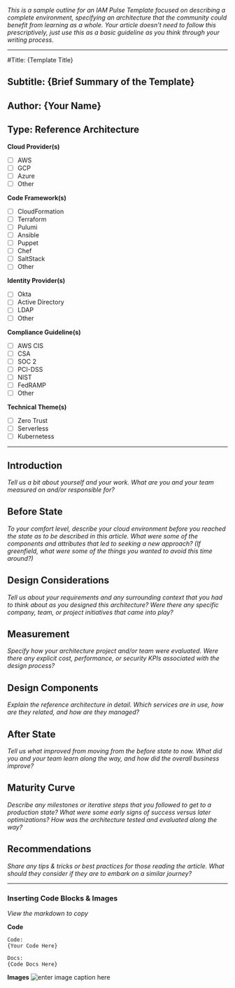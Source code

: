 *This is a sample outline for an IAM Pulse Template focused on describing a complete environment, specifying an architecture that the community could benefit from learning as a whole. Your article doesn’t need to follow this prescriptively, just use this as a basic guideline as you think through your writing process.*

----

#Title: {Template Title}
## Subtitle: {Brief Summary of the Template}
## Author: {Your Name}
## Type: Reference Architecture

**Cloud Provider(s)**
 - [ ] AWS
 - [ ] GCP
 - [ ] Azure
 - [ ] Other

**Code Framework(s)**
 - [ ] CloudFormation
 - [ ] Terraform
 - [ ] Pulumi
 - [ ] Ansible
 - [ ] Puppet
 - [ ] Chef
 - [ ] SaltStack
 - [ ] Other

**Identity Provider(s)**
 - [ ] Okta
 - [ ] Active Directory
 - [ ] LDAP
 - [ ] Other

**Compliance Guideline(s)**
 - [ ] AWS CIS
 - [ ] CSA
 - [ ] SOC 2
 - [ ] PCI-DSS
 - [ ] NIST
 - [ ] FedRAMP
 - [ ] Other

**Technical Theme(s)**
 - [ ] Zero Trust
 - [ ] Serverless
 - [ ] Kubernetess

----

## Introduction
*Tell us a bit about yourself and your work. What are you and your team measured on and/or responsible for?*

## Before State
*To your comfort level, describe your cloud environment before you reached the state as to be described in this article. What were some of the components and attributes that led to seeking a new approach? (If greenfield, what were some of the things you wanted to avoid this time around?)*

## Design Considerations
*Tell us about your requirements and any surrounding context that you had to think about as you designed this architecture? Were there any specific company, team, or project initiatives that came into play?*

## Measurement
*Specify how your architecture project and/or team were evaluated. Were there any explicit cost, performance, or security KPIs associated with the design process?*

## Design Components
*Explain the reference architecture in detail. Which services are in use, how are they related, and how are they managed?*

## After State
*Tell us what improved from moving from the before state to now. What did you and your team learn along the way, and how did the overall business improve?*

## Maturity Curve
*Describe any milestones or iterative steps that you followed to get to a production state? What were some early signs of success versus later optimizations? How was the architecture tested and evaluated along the way?*

## Recommendations
*Share any tips & tricks or best practices for those reading the article. What should they consider if they are to embark on a similar journey?*

----

### Inserting Code Blocks & Images
*View the markdown to copy*

**Code**

```
Code:
{Your Code Here}
```
```
Docs:
{Code Docs Here}
```

**Images**
![enter image caption here](https://i.picsum.photos/id/864/200/200.jpg?hmac=enPW23d2MpTvv2RfL7CtuO_cKSvCg4DGCYtNPc4-48M)